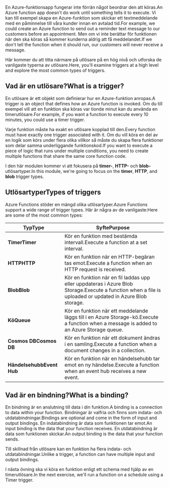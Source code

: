<span data-ttu-id="4b56b-101">En Azure-funktionsapp fungerar inte förrän något beordrar den att köras.</span><span class="sxs-lookup"><span data-stu-id="4b56b-101">An Azure function app doesn't do work until something tells it to execute.</span></span> <span data-ttu-id="4b56b-102">Vi kan till exempel skapa en Azure-funktion som skickar ett textmeddelande med en påminnelse till våra kunder innan en avtalad tid.</span><span class="sxs-lookup"><span data-stu-id="4b56b-102">For example, we could create an Azure function to send out a reminder text message to our customers before an appointment.</span></span> <span data-ttu-id="4b56b-103">Men om vi inte berättar för funktionen när den ska köras så kommer kunderna aldrig att få meddelandet.</span><span class="sxs-lookup"><span data-stu-id="4b56b-103">If we don't tell the function when it should run, our customers will never receive a message.</span></span> 

<span data-ttu-id="4b56b-104">Här kommer du att titta närmare på utlösare på en hög nivå och utforska de vanligaste typerna av utlösare.</span><span class="sxs-lookup"><span data-stu-id="4b56b-104">Here, you'll examine triggers at a high level and explore the most common types of triggers.</span></span>

## <a name="what-is-a-trigger"></a><span data-ttu-id="4b56b-105">Vad är en utlösare?</span><span class="sxs-lookup"><span data-stu-id="4b56b-105">What is a trigger?</span></span>

<span data-ttu-id="4b56b-106">En utlösare är ett objekt som definierar hur en Azure-funktion anropas.</span><span class="sxs-lookup"><span data-stu-id="4b56b-106">A trigger is an object that defines how an Azure function is invoked.</span></span> <span data-ttu-id="4b56b-107">Om du till exempel vill att en funktion ska köras var tionde minut kan du använda en timerutlösare.</span><span class="sxs-lookup"><span data-stu-id="4b56b-107">For example, if you want a function to execute every 10 minutes, you could use a timer trigger.</span></span>

<span data-ttu-id="4b56b-108">Varje funktion måste ha exakt en utlösare kopplad till den.</span><span class="sxs-lookup"><span data-stu-id="4b56b-108">Every function must have exactly one trigger associated with it.</span></span> <span data-ttu-id="4b56b-109">Om du vill köra en del av en logik som körs under flera olika villkor så måste du skapa flera funktioner som delar samma underliggande funktionskod.</span><span class="sxs-lookup"><span data-stu-id="4b56b-109">If you want to execute a piece of logic that runs under multiple conditions, you need to create multiple functions that share the same core function code.</span></span>

<span data-ttu-id="4b56b-110">I den här modulen kommer vi att fokusera på **timer-**, **HTTP-** och **blob-** utlösartyper.</span><span class="sxs-lookup"><span data-stu-id="4b56b-110">In this module, we're going to focus on the **timer**, **HTTP**, and **blob** trigger types.</span></span>

## <a name="types-of-triggers"></a><span data-ttu-id="4b56b-111">Utlösartyper</span><span class="sxs-lookup"><span data-stu-id="4b56b-111">Types of triggers</span></span>

<span data-ttu-id="4b56b-112">Azure Functions stöder en mängd olika utlösartyper.</span><span class="sxs-lookup"><span data-stu-id="4b56b-112">Azure Functions support a wide range of trigger types.</span></span> <span data-ttu-id="4b56b-113">Här är några av de vanligaste:</span><span class="sxs-lookup"><span data-stu-id="4b56b-113">Here are some of the most common types:</span></span>

| <span data-ttu-id="4b56b-114">Typ</span><span class="sxs-lookup"><span data-stu-id="4b56b-114">Type</span></span> | <span data-ttu-id="4b56b-115">Syfte</span><span class="sxs-lookup"><span data-stu-id="4b56b-115">Purpose</span></span> |
| --- | --- |
| <span data-ttu-id="4b56b-116">**Timer**</span><span class="sxs-lookup"><span data-stu-id="4b56b-116">**Timer**</span></span> | <span data-ttu-id="4b56b-117">Kör en funktion med bestämda intervall.</span><span class="sxs-lookup"><span data-stu-id="4b56b-117">Execute a function at a set interval.</span></span> |
| <span data-ttu-id="4b56b-118">**HTTP**</span><span class="sxs-lookup"><span data-stu-id="4b56b-118">**HTTP**</span></span> | <span data-ttu-id="4b56b-119">Kör en funktion när en HTTP-begäran tas emot.</span><span class="sxs-lookup"><span data-stu-id="4b56b-119">Execute a function when an HTTP request is received.</span></span> |
| <span data-ttu-id="4b56b-120">**Blob**</span><span class="sxs-lookup"><span data-stu-id="4b56b-120">**Blob**</span></span> | <span data-ttu-id="4b56b-121">Kör en funktion när en fil laddas upp eller uppdateras i Azure Blob Storage.</span><span class="sxs-lookup"><span data-stu-id="4b56b-121">Execute a function when a file is uploaded or updated in Azure Blob storage.</span></span> |
| <span data-ttu-id="4b56b-122">**Kö**</span><span class="sxs-lookup"><span data-stu-id="4b56b-122">**Queue**</span></span> | <span data-ttu-id="4b56b-123">Kör en funktion när ett meddelande läggs till i en Azure Storage-kö.</span><span class="sxs-lookup"><span data-stu-id="4b56b-123">Execute a function when a message is added to an Azure Storage queue.</span></span> |
| <span data-ttu-id="4b56b-124">**Cosmos DB**</span><span class="sxs-lookup"><span data-stu-id="4b56b-124">**Cosmos DB**</span></span> | <span data-ttu-id="4b56b-125">Kör en funktion när ett dokument ändras i en samling.</span><span class="sxs-lookup"><span data-stu-id="4b56b-125">Execute a function when a document changes in a collection.</span></span> |
| <span data-ttu-id="4b56b-126">**Händelsehubb**</span><span class="sxs-lookup"><span data-stu-id="4b56b-126">**Event Hub**</span></span> | <span data-ttu-id="4b56b-127">Kör en funktion när en händelsehubb tar emot en ny händelse.</span><span class="sxs-lookup"><span data-stu-id="4b56b-127">Execute a function when an event hub receives a new event.</span></span> |

## <a name="what-is-a-binding"></a><span data-ttu-id="4b56b-128">Vad är en bindning?</span><span class="sxs-lookup"><span data-stu-id="4b56b-128">What is a binding?</span></span>

<span data-ttu-id="4b56b-129">En bindning är en anslutning till data i din funktion.</span><span class="sxs-lookup"><span data-stu-id="4b56b-129">A binding is a connection to data within your function.</span></span> <span data-ttu-id="4b56b-130">Bindningar är valfria och finns som indata- och utdatabindningar.</span><span class="sxs-lookup"><span data-stu-id="4b56b-130">Bindings are optional and come in the form of input and output bindings.</span></span> <span data-ttu-id="4b56b-131">En indatabindning är data som funktionen tar emot.</span><span class="sxs-lookup"><span data-stu-id="4b56b-131">An input binding is the data that your function receives.</span></span> <span data-ttu-id="4b56b-132">En utdatabindning är data som funktionen skickar.</span><span class="sxs-lookup"><span data-stu-id="4b56b-132">An output binding is the data that your function sends.</span></span>

<span data-ttu-id="4b56b-133">Till skillnad från utlösare kan en funktion ha flera indata- och utdatabindningar.</span><span class="sxs-lookup"><span data-stu-id="4b56b-133">Unlike a trigger, a function can have multiple input and output bindings.</span></span>

<span data-ttu-id="4b56b-134">I nästa övning ska vi köra en funktion enligt ett schema med hjälp av en timerutlösare.</span><span class="sxs-lookup"><span data-stu-id="4b56b-134">In the next exercise, we'll run a function on a schedule using a Timer trigger.</span></span>